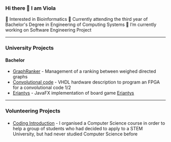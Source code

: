 ### Hi there 👋 I am Viola
🧬 Interested in Bioinformatics 
📖 Currently attending the third year of Bachelor's Degree in Engineering of Computing Systems
🔭 I’m currently working on Software Engineering Project

---
### University Projects
#### Bachelor
- [GraphRanker](https://github.com/viols-code/API-Project-2020-2021) - Management of a ranking between weighed directed graphs
- [Convolutional code](https://github.com/viols-code/rl-project-2021-2022) - VHDL hardware description to program an FPGA for a convolutional code 1/2
- [Eriantys](https://github.com/viols-code/ing-sw-2022-renne-resta-puccioni) - JavaFX implementation of board game [Eriantys](https://www.craniocreations.it/prodotto/eriantys/)
---

### Volunteering Projects
#### 
- [Coding Introduction](https://github.com/viols-code/Introduzione-alla-programmazione) - I organised a Computer Science course in order to help a group of students who had decided to apply to a STEM University, but had never studied Computer Science before

<!--
**viols-code/viols-code** is a ✨ _special_ ✨ repository because its `README.md` (this file) appears on your GitHub profile.
-->
